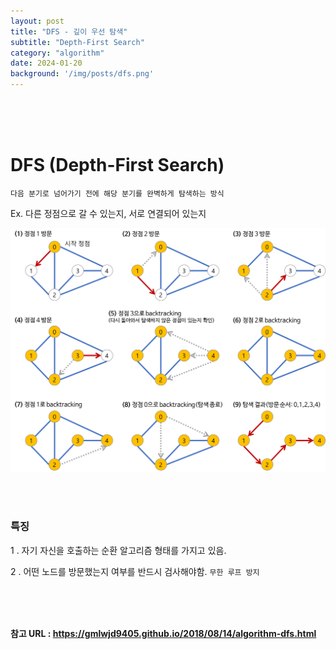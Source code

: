 ```yaml
---
layout: post
title: "DFS - 깊이 우선 탐색"
subtitle: "Depth-First Search"
category: "algorithm"
date: 2024-01-20
background: '/img/posts/dfs.png'
---
```



<br> 
<br> 
<br>

# DFS (Depth-First Search)

`다음 분기로 넘어가기 전에 해당 분기를 완벽하게 탐색하는 방식`

Ex. 다른 정점으로 갈 수 있는지, 서로 연결되어 있는지

![aspect](/img/posts/dfs.png)

<br>
<br>

### 특징

1 . 자기 자신을 호출하는 순환 알고리즘 형태를 가지고 있음.

2 . 어떤 노드를 방문했는지 여부를 반드시 검사해야함. `무한 루프 방지`

<br> 
<br> 
<br>

**참고 URL : <https://gmlwjd9405.github.io/2018/08/14/algorithm-dfs.html>**
